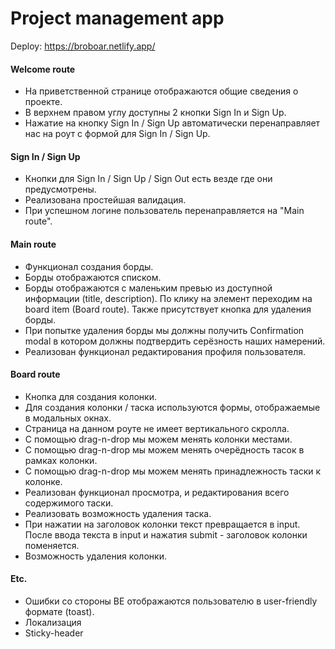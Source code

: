 # Project management app

Deploy: https://broboar.netlify.app/

#### **Welcome route** 
- На приветственной странице отображаются общие сведения о проекте.
- В верхнем правом углу доступны 2 кнопки Sign In и Sign Up.
- Нажатие на кнопку Sign In / Sign Up автоматически перенаправляет нас на роут с формой для Sign In / Sign Up.
#### **Sign In / Sign Up** 
- Кнопки для Sign In / Sign Up / Sign Out есть везде где они предусмотрены.
- Реализована простейшая валидация.
- При успешном логине пользователь перенаправляется на "Main route".
#### **Main route** 
- Функционал создания борды.
- Борды отображаются списком.
- Борды отображаются с маленьким превью из доступной информации (title, description). По клику на элемент переходим на board item (Board route). Также присутствует кнопка для удаления борды.
- При попытке удаления борды мы должны получить Confirmation modal в котором должны подтвердить серёзность наших намерений.
- Реализован функционал редактирования профиля пользователя.
#### **Board route** 
- Кнопка для создания колонки.
- Для создания колонки / таска используются формы, отображаемые в модальных окнах.
- Страница на данном роуте не имеет вертикального скролла.
- С помощью drag-n-drop мы можем менять колонки местами.
- С помощью drag-n-drop мы можем менять очерёдность тасок в рамках колонки.
- С помощью drag-n-drop мы можем менять принадлежность таски к колонке.
- Реализован функционал просмотра, и редактирования всего содержимого таски.
- Реализовать возможность удаления таска.
- При нажатии на заголовок колонки текст превращается в input. После ввода текста в input и нажатия submit - заголовок колонки поменяется.
- Возможность удаления колонки.
#### **Etc.**
- Ошибки со стороны BE отображаются пользователю в user-friendly формате (toast).
- Локализация 
- Sticky-header

